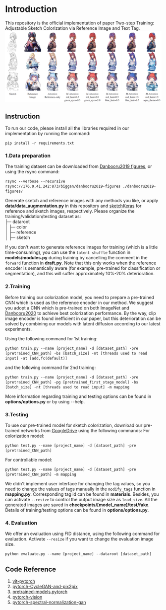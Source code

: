# Introduction
This repository is the official implementation of paper Two-step Training: Adjustable Sketch Colorization via Reference Image and Text Tag.
![overview](figure.png)
## Instruction
To run our code, please install all the libraries required in our implementation by running the command:
```
pip install -r requirements.txt
```
### 1.Data preparation
The training dataset can be downloaded from [Danbooru2019 figures](https://www.gwern.net/Crops#danbooru2019-figures), or using the rsync command:
```
rsync --verbose --recursive rsync://176.9.41.242:873/biggan/danbooru2019-figures ./danbooru2019-figures/
```
Generate sketch and reference images with any methods you like, or apply __data/data_augmentation.py__ in this repository and [sketchKeras](https://github.com/lllyasviel/sketchKeras) for reference and sketch images, respectively.
Please organize the training/validation/testing dataset as:  
├─ dataroot   
│  ├─ color  
│  ├─ reference  
│  ├─ sketch  

If you don't want to generate reference images for training (which is a little time-consuming), you can use the `latent shuffle` function in __models/modules.py__ during training by cancelling the comment in the `forward` function  in __draft.py__. Note that this only works when the reference encoder is semantically aware (for example, pre-trained for classification or segmentation), and this will suffer approximately 10%-20% deterioration.
 
### 2.Training 
Before training our colorization model, you need to prepare a pre-trained CNN which is used as the reference encoder in our method. We suggest you adopt a CNN which is pre-trained on both ImageNet and [Danbooru2020](https://www.gwern.net/Danbooru2021#danbooru2020) to achieve best colorization performance. By the way, clip image encoder is found inefficient in our paper, but this deterioration can be solved by combining our models with latent diffusion according to our latest experiments.

Using the following command for 1st training:
```
python train.py --name [project_name] -d [dataset_path] -pre [pretrained_CNN_path] -bs [batch_size] -nt [threads used to read input] -at [add,fc(default)]
```
and the following command for 2nd training:
```
python train.py --name [project_name] -d [dataset_path] -pre [pretrained_CNN_path] -pg [pretrained_first_stage_model] -bs [batch_size] -nt [threads used to read input] -m mapping
```
More information regarding training and testing options can be found in __options/options.py__ or by using --help.

### 3.Testing
To use our pre-trained model for sketch colorization, download our pre-trained networks from [GoogleDrive]() using the following commands:
For colorization model:
```
python test.py --name [project_name] -d [dataset_path] -pre [pretrained_CNN_path] 
```
For controllable model:
```
python test.py --name [project_name] -d [dataset_path] -pre [pretrained_CNN_path] -m mapping
```
We didn't implement user interface for changing the tag values, so you need to change the values of tags manually in the `modify_tags` function in __mapping.py__. Corresponding tag id can be found in __materials__. Besides, you can activate `--resize` to control the output image size as `load_size`. All the generated images are saved in __checkpoints/[model_name]/test/fake__. Details of training/testing options can be found in __options/options.py__.

### 4. Evaluation
We offer an evaluation using FID distance, using the following command for evaluation. Activate `--resize` if you want to change the evaluation image size.
```
python evaluate.py --name [project_name] --dataroot [dataset_path]
```
## Code Reference
1. [vit-pytorch](https://github.com/lucidrains/vit-pytorch)
2. [pytorch-CycleGAN-and-pix2pix](https://github.com/junyanz/pytorch-CycleGAN-and-pix2pix)
3. [pretrained-models.pytorch](https://github.com/Cadene/pretrained-models.pytorch)
4. [pytorch-vision](https://github.com/pytorch/vision)
5. [pytorch-spectral-normalization-gan](https://github.com/christiancosgrove/pytorch-spectral-normalization-gan)